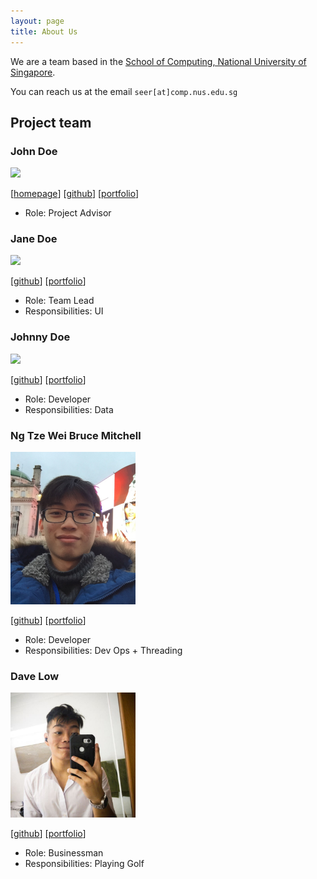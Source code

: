 ```yaml
---
layout: page
title: About Us
---
```


We are a team based in the [School of Computing, National University of Singapore](http://www.comp.nus.edu.sg).

You can reach us at the email `seer[at]comp.nus.edu.sg`

## Project team

### John Doe

<img src="images/johndoe.png" width="200px">

[[homepage](http://www.comp.nus.edu.sg/~damithch)]
[[github](https://github.com/johndoe)]
[[portfolio](team/johndoe.md)]

- Role: Project Advisor

### Jane Doe

<img src="images/johndoe.png" width="200px">

[[github](http://github.com/johndoe)]
[[portfolio](team/johndoe.md)]

- Role: Team Lead
- Responsibilities: UI

### Johnny Doe

<img src="images/johndoe.png" width="200px">

[[github](http://github.com/johndoe)] [[portfolio](team/johndoe.md)]

- Role: Developer
- Responsibilities: Data

### Ng Tze Wei Bruce Mitchell

<img src="images/ntwbruce.png" width="200px">

[[github](http://github.com/ntwbruce)]
[[portfolio](team/ntwbruce.md)]

- Role: Developer
- Responsibilities: Dev Ops + Threading

### Dave Low

<img src="images/davelowqx.png" width="200px">

[[github](http://github.com/davelowqx)]
[[portfolio](team/davelowqx.md)]

- Role: Businessman
- Responsibilities: Playing Golf
